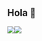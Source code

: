 ## Hola 👋

<img src="https://github-readme-stats.vercel.app/api?username=LH-Martin&&show_icons=true&count_private=true&theme=github_dark"><img src="https://github-readme-stats.vercel.app/api/top-langs/?username=LH-Martin&layout=compact&theme=github_dark"/>
